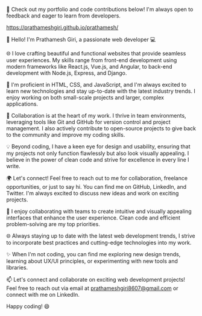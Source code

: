 🌟 Check out my portfolio and code contributions below! I'm always open to feedback and eager to learn from developers.

https://prathameshgiri.github.io/prathamesh/

👋 Hello! I'm Prathamesh Giri, a passionate web developer 💻

🌐 I love crafting beautiful and functional websites that provide seamless user experiences. My skills range from front-end development using modern frameworks like React.js, Vue.js, and Angular, to back-end development with Node.js, Express, and Django.

🔨 I'm proficient in HTML, CSS, and JavaScript, and I'm always excited to learn new technologies and stay up-to-date with the latest industry trends. I enjoy working on both small-scale projects and larger, complex applications.

🚀 Collaboration is at the heart of my work. I thrive in team environments, leveraging tools like Git and GitHub for version control and project management. I also actively contribute to open-source projects to give back to the community and improve my coding skills.

💡 Beyond coding, I have a keen eye for design and usability, ensuring that my projects not only function flawlessly but also look visually appealing. I believe in the power of clean code and strive for excellence in every line I write.

🌍 Let's connect! Feel free to reach out to me for collaboration, freelance opportunities, or just to say hi. You can find me on GitHub, LinkedIn, and Twitter. I'm always excited to discuss new ideas and work on exciting projects.

🚀 I enjoy collaborating with teams to create intuitive and visually appealing interfaces that enhance the user experience. Clean code and efficient problem-solving are my top priorities.

🌐 Always staying up to date with the latest web development trends, I strive to incorporate best practices and cutting-edge technologies into my work.

✨ When I'm not coding, you can find me exploring new design trends, learning about UX/UI principles, or experimenting with new tools and libraries.

📫 Let's connect and collaborate on exciting web development projects! Feel free to reach out via email at prathameshgiri8607@gmail.com or connect with me on LinkedIn.

Happy coding! 😄

